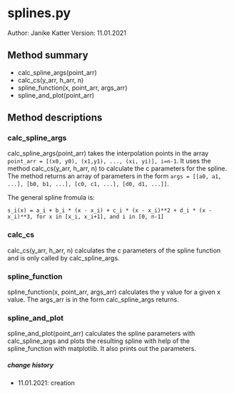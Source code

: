 # splines.py
Author: Janike Katter
Version: 11.01.2021

## Method summary
* calc_spline_args(point_arr)
* calc_cs(y_arr, h_arr, n)
* spline_function(x, point_arr, args_arr)
* spline_and_plot(point_arr)

## Method descriptions

### calc_spline_args
calc_spline_args(point_arr) takes the interpolation points in the array `point_arr = [(x0, y0), (x1,y1), ..., (xi, yi)], i=n-1`. It uses the method calc_cs(y_arr, h_arr, n) to calculate the c parameters for the spline. The method returns an array of parameters in the form `args = [[a0, a1, ...], [b0, b1, ...], [c0, c1, ...], [d0, d1, ...]]`.

The general spline fromula is:

`s_i(x) = a_i + b_i * (x - x_i) + c_i * (x - x_i)**2 + d_i * (x - x_i)**3, for x in [x_i, x_i+1], and i in [0, n-1]`

### calc_cs
calc_cs(y_arr, h_arr, n) calculates the c parameters of the spline function and is only called by calc_spline_args.

### spline_function
spline_function(x, point_arr, args_arr) calculates the y value for a given x value. The args_arr is in the form calc_spline_args returns.

### spline_and_plot
spline_and_plot(point_arr) calculates the spline parameters with calc_spline_args and plots the resulting spline with help of the spline_function with matplotlib. It also prints out the parameters.

##### change history
* 11.01.2021: creation